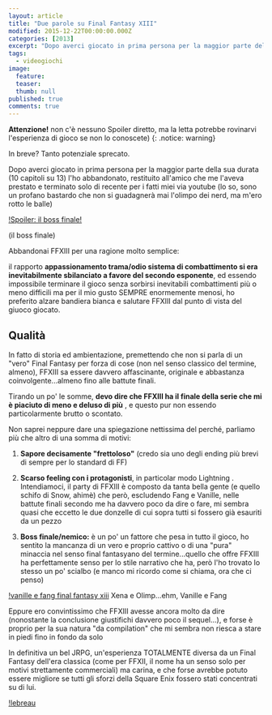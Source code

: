 ```yaml
---
layout: article
title: "Due parole su Final Fantasy XIII"
modified: 2015-12-22T00:00:00.000Z
categories: [2013]
excerpt: "Dopo averci giocato in prima persona per la maggior parte della sua durata (10 capitoli su 13) l'ho abbandonato..."
tags: 
  - videogiochi
image: 
  feature: 
  teaser: 
  thumb: null
published: true
comments: true
---
```


**Attenzione!** non c'è nessuno Spoiler diretto, ma la letta potrebbe rovinarvi l'esperienza di gioco se non lo conoscete) 
{: .notice: warning}

In breve? Tanto potenziale sprecato. 

Dopo averci giocato in prima persona per la maggior parte della sua durata (10 capitoli su 13) l'ho abbandonato, restituito all'amico che me l'aveva prestato e terminato solo di recente per i fatti miei via youtube (lo so, sono un profano bastardo che non si guadagnerà mai l'olimpo dei nerd, ma m'ero rotto le balle)


[!Spoiler: il boss finale!](http://luniversovibra.altervista.org/wp-content/uploads/2014/01/nazi-youth-pope-ratzinger.jpg)

(il boss finale)

Abbandonai FFXIII per una ragione molto semplice: 

il rapporto **appassionamento trama/odio sistema di combattimento si era inevitabilmente sbilanciato a favore del secondo esponente**, ed essendo impossibile terminare il gioco senza sorbirsi inevitabili combattimenti più o meno difficili ma per il mio gusto SEMPRE enormemente menosi, ho preferito alzare bandiera bianca e salutare FFXIII dal punto di vista del giuoco giocato.

## Qualità

In fatto di storia ed ambientazione, premettendo che non si parla di un "vero" Final Fantasy per forza di cose (non nel senso classico del termine, almeno), FFXIII sa essere davvero affascinante, originale e abbastanza coinvolgente...almeno fino alle battute finali.

Tirando un po' le somme, **devo dire che FFXIII ha il finale della serie che mi è piaciuto di meno e deluso di più** , e questo pur non essendo particolarmente brutto o scontato.

Non saprei neppure dare una spiegazione nettissima del perché, parliamo più che altro di una somma di motivi:

1. **Sapore decisamente "frettoloso"** (credo sia uno degli ending più brevi di sempre per lo standard di FF)

2. **Scarso feeling con i protagonisti**, in particolar modo Lightning . Intendiamoci, il party di FFXIII è composto da tanta bella gente (e quello schifo di Snow, ahimè) che però, escludendo Fang e Vanille, nelle battute finali secondo me ha davvero poco da dire o fare, mi sembra quasi che eccetto le due donzelle di cui sopra tutti si fossero già esauriti da un pezzo  

3. **Boss finale/nemico:** è un po' un fattore che pesa in tutto il gioco, ho sentito la mancanza di un vero e proprio cattivo o di una "pura" minaccia nel senso final fantasyano del termine...quello che offre FFXIII ha perfettamente senso per lo stile narrativo che ha, però l'ho trovato lo stesso un po' scialbo (e manco mi ricordo come si chiama, ora che ci penso)

[!vanille e fang final fantasy xiii](http://gay-nerds.com/site/wp-content/uploads/2010/08/Fang_Vanille_Guard-600x337.jpg)
Xena e Olimp...ehm, Vanille e Fang

Eppure ero convintissimo che FFXIII avesse ancora molto da dire (nonostante la conclusione giustifichi davvero poco il sequel...), e forse è proprio per la sua natura "da compilation" che mi sembra non riesca a stare in piedi fino in fondo da solo

In definitiva un bel JRPG, un'esperienza TOTALMENTE diversa da un Final Fantasy dell'era classica (come per FFXII, il nome ha un senso solo per motivi strettamente commerciali) ma carina, e che forse avrebbe potuto essere migliore se tutti gli sforzi della Square Enix fossero stati concentrati su di lui.

[!lebreau](http://www.cosplayisland.co.uk/files/costumes/992/19746/483fa33d.jpg)